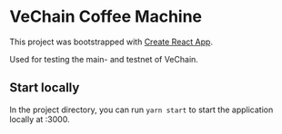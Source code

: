 # VeChain Coffee Machine

This project was bootstrapped with [Create React App](https://github.com/facebook/create-react-app).

Used for testing the main- and testnet of VeChain.

## Start locally

In the project directory, you can run `yarn start` to start the application locally at :3000.
